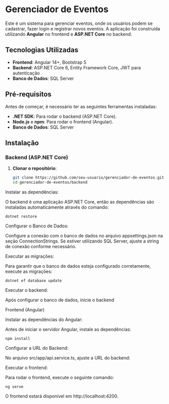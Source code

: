 # Gerenciador de Eventos

Este é um sistema para gerenciar eventos, onde os usuários podem se cadastrar, fazer login e registrar novos eventos. A aplicação foi construída utilizando **Angular** no frontend e **ASP.NET Core** no backend.

## Tecnologias Utilizadas

- **Frontend**: Angular 14+, Bootstrap 5
- **Backend**: ASP.NET Core 6, Entity Framework Core, JWT para autenticação
- **Banco de Dados**: SQL Server

## Pré-requisitos

Antes de começar, é necessário ter as seguintes ferramentas instaladas:

- **.NET SDK**: Para rodar o backend (ASP.NET Core).
- **Node.js** e **npm**: Para rodar o frontend (Angular).
- **Banco de Dados**: SQL Server

## Instalação

### Backend (ASP.NET Core)

1. **Clonar o repositório**:

   ```bash
   git clone https://github.com/seu-usuario/gerenciador-de-eventos.git
   cd gerenciador-de-eventos/backend
Instalar as dependências:

O backend é uma aplicação ASP.NET Core, então as dependências são instaladas automaticamente através do comando:

    dotnet restore

Configurar o Banco de Dados:

Configure a conexão com o banco de dados no arquivo appsettings.json na seção ConnectionStrings.
Se estiver utilizando SQL Server, ajuste a string de conexão conforme necessário.

Executar as migrações:

Para garantir que o banco de dados esteja configurado corretamente, execute as migrações:


    dotnet ef database update
    
Executar o backend:

Após configurar o banco de dados, inicie o backend

Frontend (Angular)

Instalar as dependências do Angular:

Antes de iniciar o servidor Angular, instale as dependências:

    npm install
    
Configurar a URL do Backend:

No arquivo src/app/api.service.ts, ajuste a URL do backend:

Executar o frontend:

Para rodar o frontend, execute o seguinte comando:

    ng serve
    
O frontend estará disponível em http://localhost:4200.
